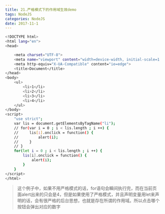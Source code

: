 ```yaml
---
title: 21.严格模式下的作用域生效demo
tags: NodeJS
categories: NodeJS
date: 2017-11-1
---
```


~~~bash
<!DOCTYPE html>
<html lang="en">
<head>

    <meta charset="UTF-8">
    <meta name="viewport" content="width=device-width, initial-scale=1.0">
    <meta http-equiv="X-UA-Compatible" content="ie=edge">
    <title>Document</title>
</head>
<body>
    <ul>
        <li>1</li>
        <li>2</li>
        <li>3</li>
        <li>4</li>
    </ul>
</body>
<script>
    "use strict";
    var lis = document.getElementsByTagName("li");
    // for(var i = 0 ; i < lis.length ; i ++) {
    //     lis[i].onclick = function() {
    //         alert(i);
    //     }
    // }
    for(let i = 0 ; i < lis.length ; i ++) {
        lis[i].onclick = function() {
            alert(i);
        }
    }
</script>
</html>
~~~

> 这个例子中，如果不用严格模式的话，for语句会瞬间执行完，而在当前页面alert出来的只会是4，但是如果使用了严格模式，并且声明变量用let来声明的话，会有很严格的后台思想，也就是存在所谓的作用域。所以点击哪个按钮会弹出对应的数字